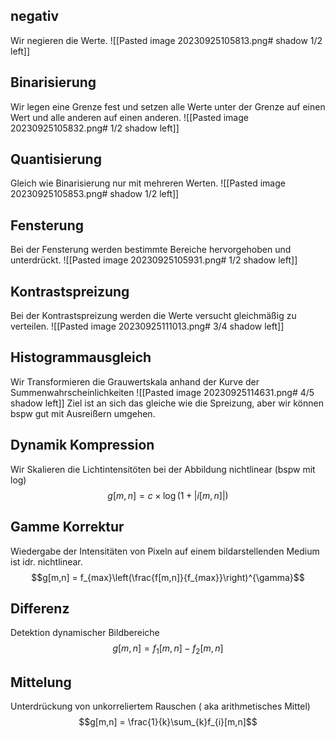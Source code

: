 ## negativ
Wir negieren die Werte. 
![[Pasted image 20230925105813.png# shadow 1/2 left]]
## Binarisierung
Wir legen eine Grenze fest und setzen alle Werte unter der Grenze auf einen Wert und alle anderen auf einen anderen. 
![[Pasted image 20230925105832.png# 1/2 shadow left]]

## Quantisierung
Gleich wie Binarisierung nur mit mehreren Werten.
![[Pasted image 20230925105853.png# shadow 1/2 left]]
## Fensterung
Bei der Fensterung werden bestimmte Bereiche hervorgehoben und unterdrückt.
![[Pasted image 20230925105931.png# 1/2 shadow left]]
## Kontrastspreizung
Bei der Kontrastspreizung werden die Werte versucht gleichmäßig zu verteilen.
![[Pasted image 20230925111013.png# 3/4 shadow left]]
## Histogrammausgleich
Wir Transformieren die Grauwertskala anhand der Kurve der Summenwahrscheinlichkeiten
![[Pasted image 20230925114631.png#  4/5 shadow left]]
Ziel ist an sich das gleiche wie die Spreizung, aber wir können bspw gut mit Ausreißern umgehen.
## Dynamik Kompression
Wir Skalieren die Lichtintensitöten bei der Abbildung nichtlinear (bspw mit log)
$$g[m,n] = c \times \log(1+|i[m,n]|)$$
## Gamme Korrektur
Wiedergabe der Intensitäten von Pixeln auf einem bildarstellenden Medium ist idr. nichtlinear.
$$g[m,n] = f_{max}\left(\frac{f[m,n]}{f_{max}}\right)^{\gamma}$$
## Differenz
Detektion dynamischer Bildbereiche
$$g[m,n]=f_{1}[m,n] - f_{2}[m,n]$$
## Mittelung
Unterdrückung von unkorreliertem Rauschen ( aka arithmetisches Mittel)
$$g[m,n] = \frac{1}{k}\sum_{k}f_{i}[m,n]$$